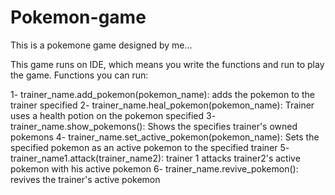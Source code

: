 # Pokemon-game
This is a pokemone game designed by me...

This game runs on IDE, which means you write the functions and run to play the game.
Functions you can run:

1- trainer_name.add_pokemon(pokemon_name): adds the pokemon to the trainer specified
2- trainer_name.heal_pokemon(pokemon_name): Trainer uses a health potion on the pokemon specified
3- trainer_name.show_pokemons(): Shows the specifies trainer's owned pokemons
4- trainer_name.set_active_pokemon(pokemon_name): Sets the specified pokemon as an active pokemon to the specified trainer
5- trainer_name1.attack(trainer_name2): trainer 1 attacks trainer2's active pokemon with his active pokemon
6- trainer_name.revive_pokemon(): revives the trainer's active pokemon


